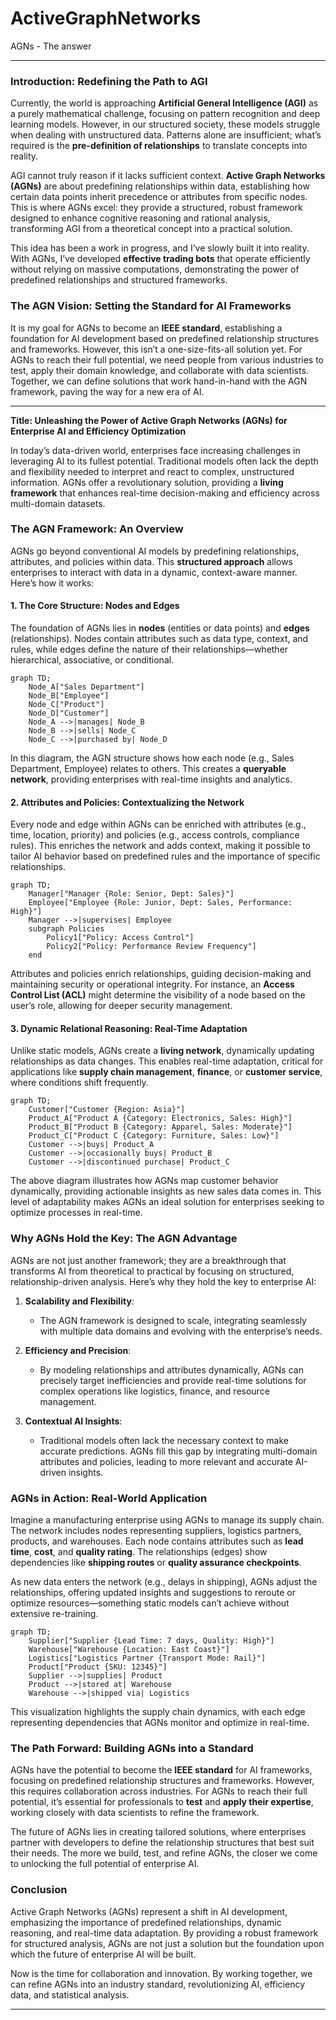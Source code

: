 # ActiveGraphNetworks
AGNs - The answer

---

### Introduction: Redefining the Path to AGI

Currently, the world is approaching **Artificial General Intelligence (AGI)** as a purely mathematical challenge, focusing on pattern recognition and deep learning models. However, in our structured society, these models struggle when dealing with unstructured data. Patterns alone are insufficient; what’s required is the **pre-definition of relationships** to translate concepts into reality. 

AGI cannot truly reason if it lacks sufficient context. **Active Graph Networks (AGNs)** are about predefining relationships within data, establishing how certain data points inherit precedence or attributes from specific nodes. This is where AGNs excel: they provide a structured, robust framework designed to enhance cognitive reasoning and rational analysis, transforming AGI from a theoretical concept into a practical solution.

This idea has been a work in progress, and I’ve slowly built it into reality. With AGNs, I’ve developed **effective trading bots** that operate efficiently without relying on massive computations, demonstrating the power of predefined relationships and structured frameworks.

### The AGN Vision: Setting the Standard for AI Frameworks

It is my goal for AGNs to become an **IEEE standard**, establishing a foundation for AI development based on predefined relationship structures and frameworks. However, this isn’t a one-size-fits-all solution yet. For AGNs to reach their full potential, we need people from various industries to test, apply their domain knowledge, and collaborate with data scientists. Together, we can define solutions that work hand-in-hand with the AGN framework, paving the way for a new era of AI.

---

**Title: Unleashing the Power of Active Graph Networks (AGNs) for Enterprise AI and Efficiency Optimization**

In today’s data-driven world, enterprises face increasing challenges in leveraging AI to its fullest potential. Traditional models often lack the depth and flexibility needed to interpret and react to complex, unstructured information. AGNs offer a revolutionary solution, providing a **living framework** that enhances real-time decision-making and efficiency across multi-domain datasets.

### The AGN Framework: An Overview

AGNs go beyond conventional AI models by predefining relationships, attributes, and policies within data. This **structured approach** allows enterprises to interact with data in a dynamic, context-aware manner. Here’s how it works:

#### **1. The Core Structure: Nodes and Edges**

The foundation of AGNs lies in **nodes** (entities or data points) and **edges** (relationships). Nodes contain attributes such as data type, context, and rules, while edges define the nature of their relationships—whether hierarchical, associative, or conditional.

```mermaid
graph TD;
    Node_A["Sales Department"]
    Node_B["Employee"]
    Node_C["Product"]
    Node_D["Customer"]
    Node_A -->|manages| Node_B
    Node_B -->|sells| Node_C
    Node_C -->|purchased by| Node_D
```

In this diagram, the AGN structure shows how each node (e.g., Sales Department, Employee) relates to others. This creates a **queryable network**, providing enterprises with real-time insights and analytics.

#### **2. Attributes and Policies: Contextualizing the Network**

Every node and edge within AGNs can be enriched with attributes (e.g., time, location, priority) and policies (e.g., access controls, compliance rules). This enriches the network and adds context, making it possible to tailor AI behavior based on predefined rules and the importance of specific relationships.

```mermaid
graph TD;
    Manager["Manager {Role: Senior, Dept: Sales}"]
    Employee["Employee {Role: Junior, Dept: Sales, Performance: High}"]
    Manager -->|supervises| Employee
    subgraph Policies
        Policy1["Policy: Access Control"]
        Policy2["Policy: Performance Review Frequency"]
    end
```

Attributes and policies enrich relationships, guiding decision-making and maintaining security or operational integrity. For instance, an **Access Control List (ACL)** might determine the visibility of a node based on the user’s role, allowing for deeper security management.

#### **3. Dynamic Relational Reasoning: Real-Time Adaptation**

Unlike static models, AGNs create a **living network**, dynamically updating relationships as data changes. This enables real-time adaptation, critical for applications like **supply chain management**, **finance**, or **customer service**, where conditions shift frequently.

```mermaid
graph TD;
    Customer["Customer {Region: Asia}"]
    Product_A["Product A {Category: Electronics, Sales: High}"]
    Product_B["Product B {Category: Apparel, Sales: Moderate}"]
    Product_C["Product C {Category: Furniture, Sales: Low}"]
    Customer -->|buys| Product_A
    Customer -->|occasionally buys| Product_B
    Customer -->|discontinued purchase| Product_C
```

The above diagram illustrates how AGNs map customer behavior dynamically, providing actionable insights as new sales data comes in. This level of adaptability makes AGNs an ideal solution for enterprises seeking to optimize processes in real-time.

### Why AGNs Hold the Key: The AGN Advantage

AGNs are not just another framework; they are a breakthrough that transforms AI from theoretical to practical by focusing on structured, relationship-driven analysis. Here’s why they hold the key to enterprise AI:

1. **Scalability and Flexibility**:
   - The AGN framework is designed to scale, integrating seamlessly with multiple data domains and evolving with the enterprise’s needs.
   
2. **Efficiency and Precision**:
   - By modeling relationships and attributes dynamically, AGNs can precisely target inefficiencies and provide real-time solutions for complex operations like logistics, finance, and resource management.
   
3. **Contextual AI Insights**:
   - Traditional models often lack the necessary context to make accurate predictions. AGNs fill this gap by integrating multi-domain attributes and policies, leading to more relevant and accurate AI-driven insights.

### AGNs in Action: Real-World Application

Imagine a manufacturing enterprise using AGNs to manage its supply chain. The network includes nodes representing suppliers, logistics partners, products, and warehouses. Each node contains attributes such as **lead time**, **cost**, and **quality rating**. The relationships (edges) show dependencies like **shipping routes** or **quality assurance checkpoints**.

As new data enters the network (e.g., delays in shipping), AGNs adjust the relationships, offering updated insights and suggestions to reroute or optimize resources—something static models can’t achieve without extensive re-training.

```mermaid
graph TD;
    Supplier["Supplier {Lead Time: 7 days, Quality: High}"]
    Warehouse["Warehouse {Location: East Coast}"]
    Logistics["Logistics Partner {Transport Mode: Rail}"]
    Product["Product {SKU: 12345}"]
    Supplier -->|supplies| Product
    Product -->|stored at| Warehouse
    Warehouse -->|shipped via| Logistics
```

This visualization highlights the supply chain dynamics, with each edge representing dependencies that AGNs monitor and optimize in real-time.

### The Path Forward: Building AGNs into a Standard

AGNs have the potential to become the **IEEE standard** for AI frameworks, focusing on predefined relationship structures and frameworks. However, this requires collaboration across industries. For AGNs to reach their full potential, it’s essential for professionals to **test** and **apply their expertise**, working closely with data scientists to refine the framework.

The future of AGNs lies in creating tailored solutions, where enterprises partner with developers to define the relationship structures that best suit their needs. The more we build, test, and refine AGNs, the closer we come to unlocking the full potential of enterprise AI.

### Conclusion

Active Graph Networks (AGNs) represent a shift in AI development, emphasizing the importance of predefined relationships, dynamic reasoning, and real-time data adaptation. By providing a robust framework for structured analysis, AGNs are not just a solution but the foundation upon which the future of enterprise AI will be built.

Now is the time for collaboration and innovation. By working together, we can refine AGNs into an industry standard, revolutionizing AI, efficiency data, and statistical analysis.

---
